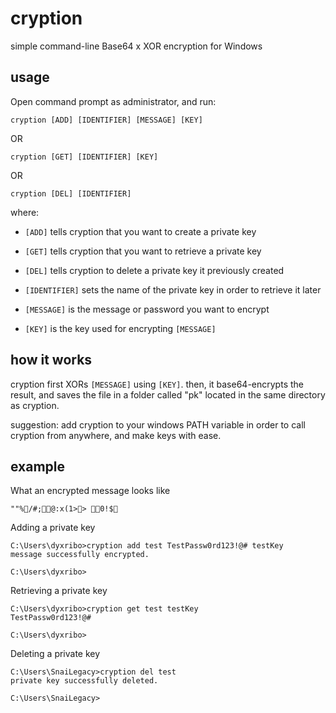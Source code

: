 # cryption
simple command-line Base64 x XOR encryption for Windows

## usage
Open command prompt as administrator, and run:
```
cryption [ADD] [IDENTIFIER] [MESSAGE] [KEY]
```
OR 

```
cryption [GET] [IDENTIFIER] [KEY]
```
OR 

```
cryption [DEL] [IDENTIFIER]
```

where:

* ```[ADD]``` tells cryption that you want to create a private key

* ```[GET]``` tells cryption that you want to retrieve a private key

* ```[DEL]``` tells cryption to delete a private key it previously created

* ```[IDENTIFIER]``` sets the name of the private key in order to retrieve it later

* ```[MESSAGE]``` is the message or password you want to encrypt

* ```[KEY]``` is the key used for encrypting ```[MESSAGE]```

## how it works

cryption first XORs ```[MESSAGE]``` using ```[KEY]```. 
then, it base64-encrypts the result, and saves the file in a folder called "pk" located in the same directory as cryption.

suggestion: add cryption to your windows PATH variable in order to call cryption from anywhere, and make keys with ease.

## example

What an encrypted message looks like

```""%/#;@:x(1>> 0!$```

Adding a private key

```
C:\Users\dyxribo>cryption add test TestPassw0rd123!@# testKey
message successfully encrypted.

C:\Users\dyxribo>
```

Retrieving a private key

```
C:\Users\dyxribo>cryption get test testKey
TestPassw0rd123!@#

C:\Users\dyxribo>
```

Deleting a private key

```
C:\Users\SnaiLegacy>cryption del test
private key successfully deleted.

C:\Users\SnaiLegacy>
```
